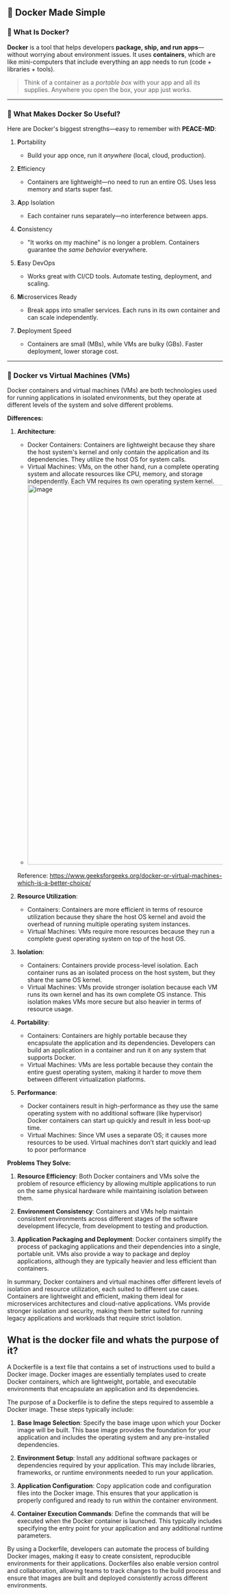 ## 🐳 **Docker Made Simple**

### 🚀 What Is Docker?

**Docker** is a tool that helps developers **package, ship, and run apps**—without worrying about environment issues. It uses **containers**, which are like mini-computers that include everything an app needs to run (code + libraries + tools).

> Think of a container as a *portable box* with your app and all its supplies. Anywhere you open the box, your app just works.

---

### 🔧 What Makes Docker So Useful?

Here are Docker's biggest strengths—easy to remember with **PEACE-MD**:

1. **P**ortability  
   - Build your app once, run it *anywhere* (local, cloud, production).
  
2. **E**fficiency  
   - Containers are lightweight—no need to run an entire OS. Uses less memory and starts super fast.

3. **A**pp Isolation  
   - Each container runs separately—no interference between apps.

4. **C**onsistency  
   - "It works on my machine" is no longer a problem. Containers guarantee the *same behavior* everywhere.

5. **E**asy DevOps  
   - Works great with CI/CD tools. Automate testing, deployment, and scaling.

6. **M**icroservices Ready  
   - Break apps into smaller services. Each runs in its own container and can scale independently.

7. **D**eployment Speed  
   - Containers are small (MBs), while VMs are bulky (GBs). Faster deployment, lower storage cost.

---

### 🧱 Docker vs Virtual Machines (VMs)

Docker containers and virtual machines (VMs) are both technologies used for running applications in isolated environments, but they operate at different levels of the system and solve different problems.

**Differences:**

1. **Architecture**:
   - Docker Containers: Containers are lightweight because they share the host system's kernel and only contain the application and its dependencies. They utilize the host OS for system calls.
   - Virtual Machines: VMs, on the other hand, run a complete operating system and allocate resources like CPU, memory, and storage independently. Each VM requires its own operating system kernel.
   - <img width="886" alt="image" src="https://github.com/nirajp82/DockerAndKubernetes/assets/61636643/5a99414b-1dcd-4e60-8d4f-2447bdcdc646">
   Reference: https://www.geeksforgeeks.org/docker-or-virtual-machines-which-is-a-better-choice/

2. **Resource Utilization**:
   - Containers: Containers are more efficient in terms of resource utilization because they share the host OS kernel and avoid the overhead of running multiple operating system instances.
   - Virtual Machines: VMs require more resources because they run a complete guest operating system on top of the host OS.

3. **Isolation**:
   - Containers: Containers provide process-level isolation. Each container runs as an isolated process on the host system, but they share the same OS kernel.
   - Virtual Machines: VMs provide stronger isolation because each VM runs its own kernel and has its own complete OS instance. This isolation makes VMs more secure but also heavier in terms of resource usage.

4. **Portability**:
   - Containers: Containers are highly portable because they encapsulate the application and its dependencies. Developers can build an application in a container and run it on any system that supports Docker.
   - Virtual Machines: VMs are less portable because they contain the entire guest operating system, making it harder to move them between different virtualization platforms.

5. **Performance**:
   - Docker containers result in high-performance as they use the same operating system with no additional software (like hypervisor) Docker containers can start up quickly and result in less boot-up time.
   - Virtual Machines: Since VM uses a separate OS; it causes more resources to be used. Virtual machines don’t start quickly and lead to poor performance


**Problems They Solve:**

1. **Resource Efficiency**: Both Docker containers and VMs solve the problem of resource efficiency by allowing multiple applications to run on the same physical hardware while maintaining isolation between them.

2. **Environment Consistency**: Containers and VMs help maintain consistent environments across different stages of the software development lifecycle, from development to testing and production.

3. **Application Packaging and Deployment**: Docker containers simplify the process of packaging applications and their dependencies into a single, portable unit. VMs also provide a way to package and deploy applications, although they are typically heavier and less efficient than containers.

In summary, Docker containers and virtual machines offer different levels of isolation and resource utilization, each suited to different use cases. Containers are lightweight and efficient, making them ideal for microservices architectures and cloud-native applications. VMs provide stronger isolation and security, making them better suited for running legacy applications and workloads that require strict isolation.

## What is the docker file and whats the purpose of it?
A Dockerfile is a text file that contains a set of instructions used to build a Docker image. Docker images are essentially templates used to create Docker containers, which are lightweight, portable, and executable environments that encapsulate an application and its dependencies.

The purpose of a Dockerfile is to define the steps required to assemble a Docker image. These steps typically include:

1. **Base Image Selection**: Specify the base image upon which your Docker image will be built. This base image provides the foundation for your application and includes the operating system and any pre-installed dependencies.

2. **Environment Setup**: Install any additional software packages or dependencies required by your application. This may include libraries, frameworks, or runtime environments needed to run your application.

3. **Application Configuration**: Copy application code and configuration files into the Docker image. This ensures that your application is properly configured and ready to run within the container environment.

4. **Container Execution Commands**: Define the commands that will be executed when the Docker container is launched. This typically includes specifying the entry point for your application and any additional runtime parameters.

By using a Dockerfile, developers can automate the process of building Docker images, making it easy to create consistent, reproducible environments for their applications. Dockerfiles also enable version control and collaboration, allowing teams to track changes to the build process and ensure that images are built and deployed consistently across different environments.
